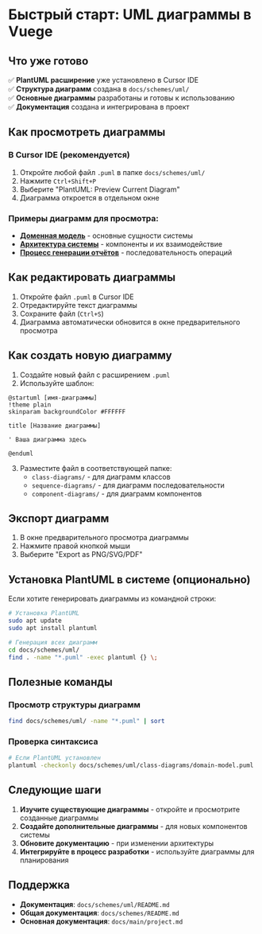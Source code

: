 # Быстрый старт: UML диаграммы в Vuege

## Что уже готово

✅ **PlantUML расширение** уже установлено в Cursor IDE  
✅ **Структура диаграмм** создана в `docs/schemes/uml/`  
✅ **Основные диаграммы** разработаны и готовы к использованию  
✅ **Документация** создана и интегрирована в проект  

## Как просмотреть диаграммы

### В Cursor IDE (рекомендуется)
1. Откройте любой файл `.puml` в папке `docs/schemes/uml/`
2. Нажмите `Ctrl+Shift+P`
3. Выберите "PlantUML: Preview Current Diagram"
4. Диаграмма откроется в отдельном окне

### Примеры диаграмм для просмотра:
- **[Доменная модель](class-diagrams/domain-model.puml)** - основные сущности системы
- **[Архитектура системы](component-diagrams/system-architecture.puml)** - компоненты и их взаимодействие
- **[Процесс генерации отчётов](sequence-diagrams/report-generation.puml)** - последовательность операций

## Как редактировать диаграммы

1. Откройте файл `.puml` в Cursor IDE
2. Отредактируйте текст диаграммы
3. Сохраните файл (`Ctrl+S`)
4. Диаграмма автоматически обновится в окне предварительного просмотра

## Как создать новую диаграмму

1. Создайте новый файл с расширением `.puml`
2. Используйте шаблон:
```plantuml
@startuml [имя-диаграммы]
!theme plain
skinparam backgroundColor #FFFFFF

title [Название диаграммы]

' Ваша диаграмма здесь

@enduml
```
3. Разместите файл в соответствующей папке:
   - `class-diagrams/` - для диаграмм классов
   - `sequence-diagrams/` - для диаграмм последовательности
   - `component-diagrams/` - для диаграмм компонентов

## Экспорт диаграмм

1. В окне предварительного просмотра диаграммы
2. Нажмите правой кнопкой мыши
3. Выберите "Export as PNG/SVG/PDF"

## Установка PlantUML в системе (опционально)

Если хотите генерировать диаграммы из командной строки:

```bash
# Установка PlantUML
sudo apt update
sudo apt install plantuml

# Генерация всех диаграмм
cd docs/schemes/uml/
find . -name "*.puml" -exec plantuml {} \;
```

## Полезные команды

### Просмотр структуры диаграмм
```bash
find docs/schemes/uml/ -name "*.puml" | sort
```

### Проверка синтаксиса
```bash
# Если PlantUML установлен
plantuml -checkonly docs/schemes/uml/class-diagrams/domain-model.puml
```

## Следующие шаги

1. **Изучите существующие диаграммы** - откройте и просмотрите созданные диаграммы
2. **Создайте дополнительные диаграммы** - для новых компонентов системы
3. **Обновите документацию** - при изменении архитектуры
4. **Интегрируйте в процесс разработки** - используйте диаграммы для планирования

## Поддержка

- **Документация**: `docs/schemes/uml/README.md`
- **Общая документация**: `docs/schemes/README.md`
- **Основная документация**: `docs/main/project.md`
